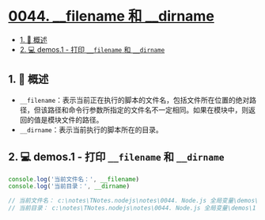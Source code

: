 # [0044. __filename 和 __dirname](https://github.com/Tdahuyou/TNotes.nodejs/tree/main/notes/0044.%20__filename%20%E5%92%8C%20__dirname)

<!-- region:toc -->

- [1. 📒 概述](#1--概述)
- [2. 💻 demos.1 - 打印 `__filename` 和 `__dirname`](#2--demos1---打印-__filename-和-__dirname)

<!-- endregion:toc -->

## 1. 📒 概述

- `__filename`：表示当前正在执行的脚本的文件名，包括文件所在位置的绝对路径，但该路径和命令行参数所指定的文件名不一定相同。如果在模块中，则返回的值是模块文件的路径。
- `__dirname`：表示当前执行的脚本所在的目录。

## 2. 💻 demos.1 - 打印 `__filename` 和 `__dirname`

```js
console.log('当前文件名：', __filename)
console.log('当前目录：', __dirname)

// 当前文件名： c:\notes\TNotes.nodejs\notes\0044. Node.js 全局变量\demos\1\1.cjs
// 当前目录： c:\notes\TNotes.nodejs\notes\0044. Node.js 全局变量\demos\1
```
